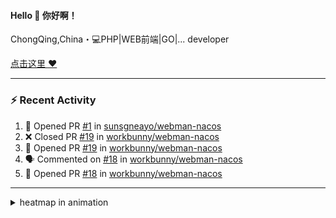 
<!--
<img align="right" width="320" src="https://github-readme-stats.vercel.app/api?username=sunsgneayo&show_icons=true&text_color=24292e&bg_color=f7f4ed&hide_title=false" />
-->

#### Hello 👋 你好啊！

ChongQing,China・💻PHP|WEB前端|GO|... developer 


[点击这里 :heart:](https://github.com/sunsgneayo)


---

### :zap: Recent Activity
<!--START_SECTION:activity-->
1. 💪 Opened PR [#1](https://github.com/sunsgneayo/webman-nacos/pull/1) in [sunsgneayo/webman-nacos](https://github.com/sunsgneayo/webman-nacos)
2. ❌ Closed PR [#19](https://github.com/workbunny/webman-nacos/pull/19) in [workbunny/webman-nacos](https://github.com/workbunny/webman-nacos)
3. 💪 Opened PR [#19](https://github.com/workbunny/webman-nacos/pull/19) in [workbunny/webman-nacos](https://github.com/workbunny/webman-nacos)
4. 🗣 Commented on [#18](https://github.com/workbunny/webman-nacos/pull/18#issuecomment-1825264523) in [workbunny/webman-nacos](https://github.com/workbunny/webman-nacos)
5. 💪 Opened PR [#18](https://github.com/workbunny/webman-nacos/pull/18) in [workbunny/webman-nacos](https://github.com/workbunny/webman-nacos)
<!--END_SECTION:activity-->

---



<details>
<summary> heatmap in animation</summary>

[![github contribution grid snake animation](https://raw.githubusercontent.com/sunsgneayo/sunsgneayo/input/github-contribution-grid-snake.svg)](https://github.com/sunsgneayo)

</details>


<!--
 <details>

  <summary>contributions in 3D</summary>

 ![](https://raw.githubusercontent.com/sunsgneayo/sunsgneayo/profile-3d-contrib/profile-green.svg#gh-light-mode-only)
  ![](https://raw.githubusercontent.com/sunsgneayo/sunsgneayo/profile-3d-contrib/profile-night-green.svg#gh-dark-mode-only)

 </details>
 </p>
-->

